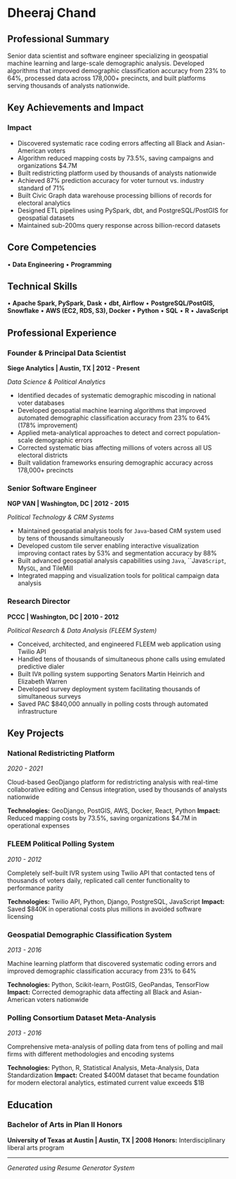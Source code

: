 # Dheeraj Chand

## Professional Summary

Senior data scientist and software engineer specializing in geospatial machine learning and large-scale demographic analysis. Developed algorithms that improved demographic classification accuracy from 23% to 64%, processed data across 178,000+ precincts, and built platforms serving thousands of analysts nationwide.

## Key Achievements and Impact

### Impact
- Discovered systematic race coding errors affecting all Black and Asian-American voters
- Algorithm reduced mapping costs by 73.5%, saving campaigns and organizations $4.7M
- Built redistricting platform used by thousands of analysts nationwide
- Achieved 87% prediction accuracy for voter turnout vs. industry standard of 71%
- Built Civic Graph data warehouse processing billions of records for electoral analytics
- Designed ETL pipelines using PySpark, dbt, and PostgreSQL/PostGIS for geospatial datasets
- Maintained sub-200ms query response across billion-record datasets

## Core Competencies

• **Data Engineering**
• **Programming**

## Technical Skills

• **Apache Spark, PySpark, Dask**
• **dbt, Airflow**
• **PostgreSQL/PostGIS, Snowflake**
• **AWS (EC2, RDS, S3), Docker**
• **Python**
• **SQL**
• **R**
• **JavaScript**

## Professional Experience

### Founder & Principal Data Scientist
**Siege Analytics | Austin, TX | 2012 - Present**

*Data Science & Political Analytics*

- Identified decades of systematic demographic miscoding in national voter databases
- Developed geospatial machine learning algorithms that improved automated demographic classification accuracy from 23% to 64% (178% improvement)
- Applied meta-analytical approaches to detect and correct population-scale demographic errors
- Corrected systematic bias affecting millions of voters across all US electoral districts
- Built validation frameworks ensuring demographic accuracy across 178,000+ precincts

### Senior Software Engineer
**NGP VAN | Washington, DC | 2012 - 2015**

*Political Technology & CRM Systems*

- Maintained geospatial analysis tools for `Java`-based C`R`M system used by tens of thousands simultaneously
- Developed custom tile server enabling interactive visualization improving contact rates by 53% and segmentation accuracy by 88%
- Built advanced geospatial analysis capabilities using `Java`, ``Java`Script`, My`SQL`, and TileMill
- Integrated mapping and visualization tools for political campaign data analysis

### Research Director
**PCCC | Washington, DC | 2010 - 2012**

*Political Research & Data Analysis (FLEEM System)*

- Conceived, architected, and engineered FLEEM web application using Twilio API
- Handled tens of thousands of simultaneous phone calls using emulated predictive dialer
- Built IV`R` polling system supporting Senators Martin Heinrich and Elizabeth Warren
- Developed survey deployment system facilitating thousands of simultaneous surveys
- Saved PAC $840,000 annually in polling costs through automated infrastructure

## Key Projects

### National Redistricting Platform
*2020 - 2021*

Cloud-based GeoDjango platform for redistricting analysis with real-time collaborative editing and Census integration, used by thousands of analysts nationwide

**Technologies:** GeoDjango, PostGIS, AWS, Docker, React, Python
**Impact:** Reduced mapping costs by 73.5%, saving organizations $4.7M in operational expenses

### FLEEM Political Polling System
*2010 - 2012*

Completely self-built IVR system using Twilio API that contacted tens of thousands of voters daily, replicated call center functionality to performance parity

**Technologies:** Twilio API, Python, Django, PostgreSQL, JavaScript
**Impact:** Saved $840K in operational costs plus millions in avoided software licensing

### Geospatial Demographic Classification System
*2013 - 2016*

Machine learning platform that discovered systematic coding errors and improved demographic classification accuracy from 23% to 64%

**Technologies:** Python, Scikit-learn, PostGIS, GeoPandas, TensorFlow
**Impact:** Corrected demographic data affecting all Black and Asian-American voters nationwide

### Polling Consortium Dataset Meta-Analysis
*2013 - 2016*

Comprehensive meta-analysis of polling data from tens of polling and mail firms with different methodologies and encoding systems

**Technologies:** Python, R, Statistical Analysis, Meta-Analysis, Data Standardization
**Impact:** Created $400M dataset that became foundation for modern electoral analytics, estimated current value exceeds $1B

## Education

### Bachelor of Arts in Plan II Honors
**University of Texas at Austin | Austin, TX | 2008**
**Honors:** Interdisciplinary liberal arts program

---

*Generated using Resume Generator System*